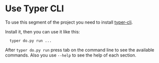 # Use Typer CLI

To use this segment of the project you need to install [typer-cli](https://typer.tiangolo.com/typer-cli/).

Install it, then you can use it like this:

```shell
  typer do.py run ...
```

After `typer do.py run` press tab on the command line to see the available commands. Also you use `--help` to see the help of each section.

